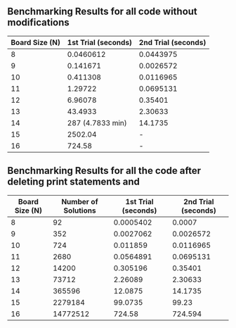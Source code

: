 ## Benchmarking Results for all code without modifications

| Board Size (N) | 1st Trial (seconds)      | 2nd Trial (seconds)      |
|----------------|--------------------------|--------------------------|
| 8              | 0.0460612                | 0.0443975                | 
| 9              | 0.141671                 | 0.0026572                | 
| 10             | 0.411308                 | 0.0116965                | 
| 11             | 1.29722                  | 0.0695131                | 
| 12             | 6.96078                  | 0.35401                  | 
| 13             | 43.4933                  | 2.30633                  | 
| 14             | 287  (4.7833 min)        | 14.1735                  | 
| 15             | 2502.04                  | -                        | 
| 16             | 724.58                   | -                        |



## Benchmarking Results for all the code after deleting print statements and 

| Board Size (N) | Number of Solutions | 1st Trial (seconds)      | 2nd Trial (seconds)      |
|----------------|---------------------|--------------------------|--------------------------|
| 8              | 92                  | 0.0005402                | 0.0007                   | 
| 9              | 352                 | 0.0027062                | 0.0026572                | 
| 10             | 724                 | 0.011859                 | 0.0116965                | 
| 11             | 2680                | 0.0564891                | 0.0695131                | 
| 12             | 14200               | 0.305196                 | 0.35401                  | 
| 13             | 73712               | 2.26089                  | 2.30633                  | 
| 14             | 365596              | 12.0875                  | 14.1735                  | 
| 15             | 2279184             | 99.0735                  | 99.23                    | 
| 16             | 14772512            | 724.58                   | 724.594                  |
